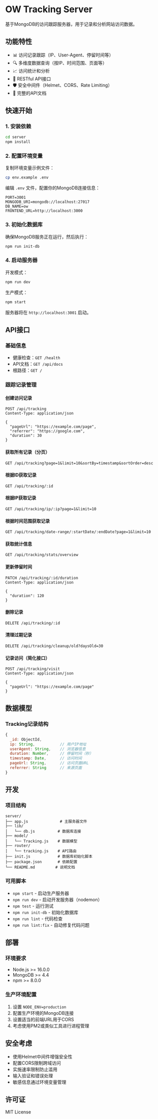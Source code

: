 # OW Tracking Server

基于MongoDB的访问跟踪服务器，用于记录和分析网站访问数据。

## 功能特性

- 📊 访问记录跟踪（IP、User-Agent、停留时间等）
- 🔍 多维度数据查询（按IP、时间范围、页面等）
- 📈 访问统计和分析
- 🚀 RESTful API接口
- 🛡️ 安全中间件（Helmet、CORS、Rate Limiting）
- 📝 完整的API文档

## 快速开始

### 1. 安装依赖

```bash
cd server
npm install
```

### 2. 配置环境变量

复制环境变量示例文件：
```bash
cp env.example .env
```

编辑 `.env` 文件，配置你的MongoDB连接信息：
```env
PORT=3001
MONGODB_URI=mongodb://localhost:27017
DB_NAME=ow
FRONTEND_URL=http://localhost:3000
```

### 3. 初始化数据库

确保MongoDB服务正在运行，然后执行：
```bash
npm run init-db
```

### 4. 启动服务器

开发模式：
```bash
npm run dev
```

生产模式：
```bash
npm start
```

服务器将在 `http://localhost:3001` 启动。

## API接口

### 基础信息
- 健康检查：`GET /health`
- API文档：`GET /api/docs`
- 根路径：`GET /`

### 跟踪记录管理

#### 创建访问记录
```http
POST /api/tracking
Content-Type: application/json

{
  "pageUrl": "https://example.com/page",
  "referrer": "https://google.com",
  "duration": 30
}
```

#### 获取所有记录（分页）
```http
GET /api/tracking?page=1&limit=10&sortBy=timestamp&sortOrder=desc
```

#### 根据ID获取记录
```http
GET /api/tracking/:id
```

#### 根据IP获取记录
```http
GET /api/tracking/ip/:ip?page=1&limit=10
```

#### 根据时间范围获取记录
```http
GET /api/tracking/date-range/:startDate/:endDate?page=1&limit=10
```

#### 获取统计信息
```http
GET /api/tracking/stats/overview
```

#### 更新停留时间
```http
PATCH /api/tracking/:id/duration
Content-Type: application/json

{
  "duration": 120
}
```

#### 删除记录
```http
DELETE /api/tracking/:id
```

#### 清理过期记录
```http
DELETE /api/tracking/cleanup/old?daysOld=30
```

#### 记录访问（简化接口）
```http
POST /api/tracking/visit
Content-Type: application/json

{
  "pageUrl": "https://example.com/page"
}
```

## 数据模型

### Tracking记录结构
```javascript
{
  _id: ObjectId,
  ip: String,           // 用户IP地址
  userAgent: String,    // 浏览器信息
  duration: Number,     // 停留时间（秒）
  timestamp: Date,      // 访问时间
  pageUrl: String,      // 访问页面URL
  referrer: String      // 来源页面
}
```

## 开发

### 项目结构
```
server/
├── app.js              # 主服务器文件
├── lib/
│   └── db.js          # 数据库连接
├── model/
│   └── Tracking.js    # 数据模型
├── router/
│   └── tracking.js    # API路由
├── init.js            # 数据库初始化脚本
├── package.json       # 依赖配置
└── README.md         # 说明文档
```

### 可用脚本
- `npm start` - 启动生产服务器
- `npm run dev` - 启动开发服务器（nodemon）
- `npm test` - 运行测试
- `npm run init-db` - 初始化数据库
- `npm run lint` - 代码检查
- `npm run lint:fix` - 自动修复代码问题

## 部署

### 环境要求
- Node.js >= 16.0.0
- MongoDB >= 4.4
- npm >= 8.0.0

### 生产环境配置
1. 设置 `NODE_ENV=production`
2. 配置生产环境的MongoDB连接
3. 设置适当的前端URL用于CORS
4. 考虑使用PM2或类似工具进行进程管理

## 安全考虑

- 使用Helmet中间件增强安全性
- 配置CORS限制跨域访问
- 实施速率限制防止滥用
- 输入验证和错误处理
- 敏感信息通过环境变量管理

## 许可证

MIT License
